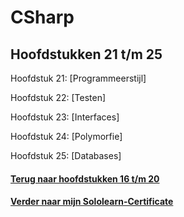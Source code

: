 # CSharp
## Hoofdstukken 21 t/m 25
Hoofdstuk 21: [Programmeerstijl]

Hoofdstuk 22: [Testen]

Hoofdstuk 23: [Interfaces]

Hoofdstuk 24: [Polymorfie]

Hoofdstuk 25: [Databases]

#### [Terug naar hoofdstukken 16 t/m 20](Hoofdstukken16-20.md)
#### [Verder naar mijn Sololearn-Certificate](SoloLearnCSharp/SoloLearnCSharp.md)
